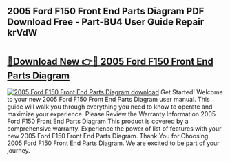 ## 2005 Ford F150 Front End Parts Diagram PDF Download Free - Part-BU4 User Guide Repair krVdW

# <h2><a href="http://dfqzod0.blite.top/?on=2005+Ford+F150+Front+End+Parts+Diagram">🔗Download New 👉🔴 2005 Ford F150 Front End Parts Diagram</a></h2>

[![2005 Ford F150 Front End Parts Diagram download](https://i.imgur.com/lujVjoI.png)](http://dfqzod0.blite.top/?on=2005+Ford+F150+Front+End+Parts+Diagram)
Get Started! Welcome to your new 2005 Ford F150 Front End Parts Diagram user manual. This guide will walk you through everything you need to know to operate and maximize your experience. Please Review the Warranty Information 2005 Ford F150 Front End Parts Diagram This product is covered by a comprehensive warranty. Experience the power of list of features with your new 2005 Ford F150 Front End Parts Diagram. Thank You for Choosing 2005 Ford F150 Front End Parts Diagram. We are excited to be part of your journey.
